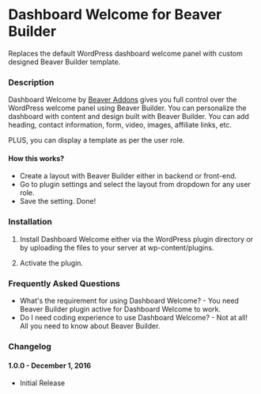 # Dashboard Welcome for Beaver Builder
Replaces the default WordPress dashboard welcome panel with custom designed Beaver Builder template.

### Description ###

Dashboard Welcome by [Beaver Addons](https://wpbeaveraddons.com/?utm_medium=bb-dashboard-welcome&utm_source=repo-readme&utm_campaign=repo-homepage-link "Beaver Addons") gives you full control over the WordPress welcome panel using Beaver Builder. You can personalize the dashboard with content and design built with Beaver Builder. You can add heading, contact information, form, video, images, affiliate links, etc.

PLUS, you can display a template as per the user role.

#### How this works? ####

*   Create a layout with Beaver Builder either in backend or front-end.
*   Go to plugin settings and select the layout from dropdown for any user role.
*   Save the setting. Done!


### Installation ###

1. Install Dashboard Welcome either via the WordPress plugin directory or by uploading the files to your server at wp-content/plugins.

2. Activate the plugin.


### Frequently Asked Questions ###

*   What's the requirement for using Dashboard Welcome? - You need Beaver Builder plugin active for Dashboard Welcome to work.
*   Do I need coding experience to use Dashboard Welcome? - Not at all! All you need to know about Beaver Builder.


### Changelog ###

#### 1.0.0 - December 1, 2016 ####
*   Initial Release
